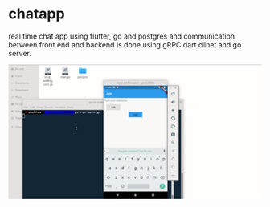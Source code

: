 # chatapp
real time chat app using flutter, go and postgres and communication between front end and backend is done using gRPC dart clinet and go server.

![](chatapp.gif)
